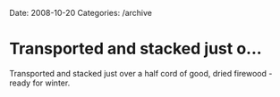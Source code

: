 Date: 2008-10-20
Categories: /archive

# Transported and stacked just o...

Transported and stacked just over a half cord of good, dried firewood - ready for winter.
